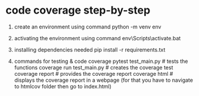 # code coverage step-by-step

1. create an environment using command
   python -m venv env

2. activating the environment using command
   env\Scripts\activate.bat

3. installing dependencies needed
   pip install -r requirements.txt

4. commands for testing & code coverage
   pytest test_main.py # tests the functions
   coverage run test_main.py # creates the coverage test
   coverage report # provides the coverage report
   coverage html # displays the coverage report in a webpage (for that you have to navigate to htmlcov folder then go to index.html)
